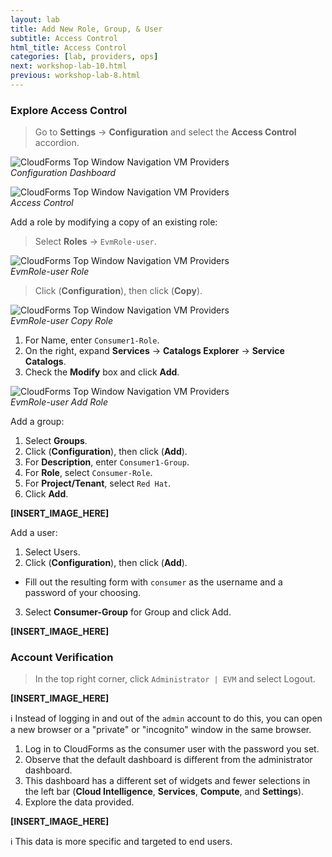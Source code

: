 ```yaml
---
layout: lab
title: Add New Role, Group, & User
subtitle: Access Control
html_title: Access Control
categories: [lab, providers, ops]
next: workshop-lab-10.html
previous: workshop-lab-8.html
---
```


### Explore Access Control

> Go to **Settings** → **Configuration** and select the **Access Control** accordion.

<img alt="CloudForms Top Window Navigation VM Providers" src="{{ site.baseurl }}/www-default/screenshots/cfme-dashboard-settings-configuration-1.png"/><br/>
*Configuration Dashboard*

<img alt="CloudForms Top Window Navigation VM Providers" src="{{ site.baseurl }}/www-default/screenshots/cfme-dashboard-settings-configuration-2.png"/><br/>
*Access Control*

Add a role by modifying a copy of an existing role:

> Select **Roles** → `EvmRole-user`.

<img alt="CloudForms Top Window Navigation VM Providers" src="{{ site.baseurl }}/www-default/screenshots/cfme-evmrole-role.png"/><br/>
*EvmRole-user Role*

> Click <i class="fa fa-cog fa-lg" aria-hidden="true"></i> (**Configuration**), then click <i class="fa fa-files-o fa-lg" aria-hidden="true"></i> (**Copy**).

<img alt="CloudForms Top Window Navigation VM Providers" src="{{ site.baseurl }}/www-default/screenshots/cfme-evmrole-role-copy.png"/><br/>
*EvmRole-user Copy Role*

1. For Name, enter `Consumer1-Role`.
2. On the right, expand **Services** → **Catalogs Explorer** → **Service Catalogs**.
3. Check the **Modify** box and click **Add**.

<img alt="CloudForms Top Window Navigation VM Providers" src="{{ site.baseurl }}/www-default/screenshots/cfme-evmrole-user-role-add.png"/><br/>
*EvmRole-user Add Role*

Add a group:

1. Select **Groups**.
2. Click <i class="fa fa-cog fa-lg" aria-hidden="true"></i> (**Configuration**), then click <i class="fa fa-plus-circle fa-lg" aria-hidden="true"></i> (**Add**).
3. For **Description**, enter `Consumer1-Group`.
4. For **Role**, select `Consumer-Role`.
5. For **Project/Tenant**, select `Red Hat`.
6. Click **Add**.

**[INSERT_IMAGE_HERE]**

Add a user:

1. Select Users.
2. Click <i class="fa fa-cog fa-lg" aria-hidden="true"></i> (**Configuration**), then click <i class="fa fa-plus-circle fa-lg" aria-hidden="true"></i> (**Add**).
  * Fill out the resulting form with `consumer` as the username and a password of your choosing.
3. Select **Consumer-Group** for Group and click Add.

**[INSERT_IMAGE_HERE]**

### Account Verification
> In the top right corner, click `Administrator | EVM` and select Logout.

**[INSERT_IMAGE_HERE]**

:information_source: Instead of logging in and out of the `admin` account to do this, you can open a new browser or a "private" or "incognito" window in the same browser.

1. Log in to CloudForms as the consumer user with the password you set.
2. Observe that the default dashboard is different from the administrator dashboard.
3. This dashboard has a different set of widgets and fewer selections in the left bar (**Cloud Intelligence**, **Services**, **Compute**, and **Settings**).
4. Explore the data provided.

**[INSERT_IMAGE_HERE]**

:information_source: This data is more specific and targeted to end users.
